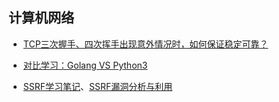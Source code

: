 ## 计算机网络

- [TCP三次握手、四次挥手出现意外情况时，如何保证稳定可靠？](https://wemp.app/posts/c3938333-9bb5-4758-93b4-039107260a80)
- [对比学习：Golang VS Python3](https://juejin.im/post/5cd945d6e51d453d022cb65f)

- [SSRF学习笔记](https://evi1.cn/post/ssrf)、[SSRF漏洞分析与利用](https://www.4o4notfound.org/index.php/archives/33/)